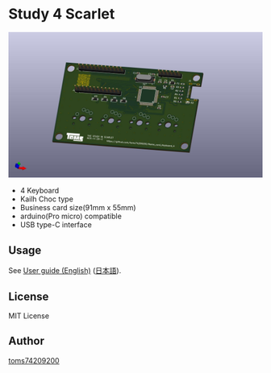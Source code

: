 # Study 4 Scarlet

![PCB 3D view](./pcb/s4scarlet.jpg)

- 4 Keyboard
- Kailh Choc type
- Business card size(91mm x 55mm)
- arduino(Pro micro) compatible
- USB type-C interface

## Usage

See [User guide (English)](./docs/user_guide_en.md) ([日本語](./docs/user_guide_ja.md)). 

## License

MIT License

## Author

[toms74209200](<https://github.com/toms74209200>)